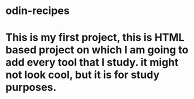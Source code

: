 # odin-recipes
# This is my first project, this is HTML based project on which I am going to add every tool that I study. it might not look cool, but it is for study purposes.